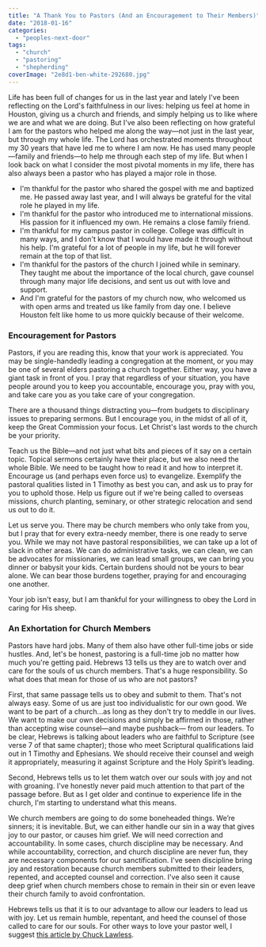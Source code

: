 ```yaml
---
title: "A Thank You to Pastors (And an Encouragement to Their Members)"
date: "2018-01-16"
categories: 
  - "peoples-next-door"
tags: 
  - "church"
  - "pastoring"
  - "shepherding"
coverImage: "2e8d1-ben-white-292680.jpg"
---
```


Life has been full of changes for us in the last year and lately I've been reflecting on the Lord's faithfulness in our lives: helping us feel at home in Houston, giving us a church and friends, and simply helping us to like where we are and what we are doing. But I've also been reflecting on how grateful I am for the pastors who helped me along the way—not just in the last year, but through my whole life. The Lord has orchestrated moments throughout my 30 years that have led me to where I am now. He has used many people—family and friends—to help me through each step of my life. But when I look back on what I consider the most pivotal moments in my life, there has also always been a pastor who has played a major role in those.

- I'm thankful for the pastor who shared the gospel with me and baptized me. He passed away last year, and I will always be grateful for the vital role he played in my life.
- I'm thankful for the pastor who introduced me to international missions. His passion for it influenced my own. He remains a close family friend.
- I'm thankful for my campus pastor in college. College was difficult in many ways, and I don't know that I would have made it through without his help. I'm grateful for a lot of people in my life, but he will forever remain at the top of that list.
- I'm thankful for the pastors of the church I joined while in seminary. They taught me about the importance of the local church, gave counsel through many major life decisions, and sent us out with love and support.
- And I'm grateful for the pastors of my church now, who welcomed us with open arms and treated us like family from day one. I believe Houston felt like home to us more quickly because of their welcome.

### Encouragement for Pastors

Pastors, if you are reading this, know that your work is appreciated. You may be single-handedly leading a congregation at the moment, or you may be one of several elders pastoring a church together. Either way, you have a giant task in front of you. I pray that regardless of your situation, you have people around you to keep you accountable, encourage you, pray with you, and take care you as you take care of your congregation.

There are a thousand things distracting you—from budgets to disciplinary issues to preparing sermons. But I encourage you, in the midst of all of it, keep the Great Commission your focus. Let Christ's last words to the church be your priority.

Teach us the Bible—and not just what bits and pieces of it say on a certain topic. Topical sermons certainly have their place, but we also need the whole Bible. We need to be taught how to read it and how to interpret it. Encourage us (and perhaps even force us) to evangelize. Exemplify the pastoral qualities listed in 1 Timothy as best you can, and ask us to pray for you to uphold those. Help us figure out if we're being called to overseas missions, church planting, seminary, or other strategic relocation and send us out to do it.

Let us serve you. There may be church members who only take from you, but I pray that for every extra-needy member, there is one ready to serve you. While we may not have pastoral responsibilities, we can take up a lot of slack in other areas. We can do administrative tasks, we can clean, we can be advocates for missionaries, we can lead small groups, we can bring you dinner or babysit your kids. Certain burdens should not be yours to bear alone. We can bear those burdens together, praying for and encouraging one another.

Your job isn't easy, but I am thankful for your willingness to obey the Lord in caring for His sheep.

### An Exhortation for Church Members

Pastors have hard jobs. Many of them also have other full-time jobs or side hustles. And, let's be honest, pastoring is a full-time job no matter how much you're getting paid. Hebrews 13 tells us they are to watch over and care for the souls of us church members. That's a huge responsibility. So what does that mean for those of us who are not pastors?

First, that same passage tells us to obey and submit to them. That's not always easy. Some of us are just too individualistic for our own good. We want to be part of a church...as long as they don't try to meddle in our lives. We want to make our own decisions and simply be affirmed in those, rather than accepting wise counsel—and maybe pushback— from our leaders. To be clear, Hebrews is talking about leaders who are faithful to Scripture (see verse 7 of that same chapter); those who meet Scriptural qualifications laid out in 1 Timothy and Ephesians. We should receive their counsel and weigh it appropriately, measuring it against Scripture and the Holy Spirit’s leading.

Second, Hebrews tells us to let them watch over our souls with joy and not with groaning. I've honestly never paid much attention to that part of the passage before. But as I get older and continue to experience life in the church, I'm starting to understand what this means.

We church members are going to do some boneheaded things. We’re sinners; it is inevitable. But, we can either handle our sin in a way that gives joy to our pastor, or causes him grief. We will need correction and accountability. In some cases, church discipline may be necessary. And while accountability, correction, and church discipline are never fun, they are necessary components for our sanctification. I've seen discipline bring joy and restoration because church members submitted to their leaders, repented, and accepted counsel and correction. I've also seen it cause deep grief when church members chose to remain in their sin or even leave their church family to avoid confrontation.

Hebrews tells us that it is to our advantage to allow our leaders to lead us with joy. Let us remain humble, repentant, and heed the counsel of those called to care for our souls. For other ways to love your pastor well, I suggest [this article by Chuck Lawless](http://chucklawless.com/2018/01/10-ways-to-love-your-pastor-better-in-2018/).
